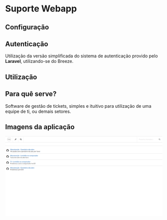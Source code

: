 # Suporte Webapp

## Configuração

## Autenticação
Utilização da versão simplificada do sistema de autenticação provido pelo **Laravel**, utilizando-se do Breeze.

## Utilização

## Para quê serve?
Software de gestão de tickets, simples e ituitivo para utilização de uma equipe de ti, ou demais setores.

## Imagens da aplicação

![Tela de visualização de chamados](/imagem/vchamado.png)
